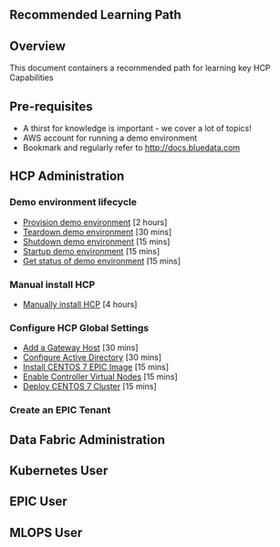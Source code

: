 Recommended Learning Path
---

## Overview

This document containers a recommended path for learning key HCP Capabilities

## Pre-requisites

- A thirst for knowledge is important - we cover a lot of topics!
- AWS account for running a demo environment
- Bookmark and regularly refer to http://docs.bluedata.com

## HCP Administration

### Demo environment lifecycle

- [Provision demo environment](./HCP_Administration/provision_demo_environment.md) [2 hours]
- [Teardown demo environment](./HCP_Administration/teardown_demo_environment.md) [30 mins]
- [Shutdown demo environment](./HCP_Administration/shutdown_demo_environment.md) [15 mins]
- [Startup demo environment](./HCP_Administration/startup_demo_environment.md) [15 mins]
- [Get status of demo environment](./HCP_Administration/shutdown_demo_environment.md) [15 mins]

### Manual install HCP

- [Manually install HCP](./HCP_Administration/manually_install_demo_environment.md) [4 hours]

### Configure HCP Global Settings

- [Add a Gateway Host](./HCP_Administration/add_a_gateway_host.md) [30 mins]
- [Configure Active Directory](./HCP_Administration/configure_active_directory.md) [30 mins]
- [Install CENTOS 7 EPIC Image](./HCP_Administration/install_centos_7_image.md) [15 mins]
- [Enable Controller Virtual Nodes](./HCP_Administration/enabled_controller_virtual_nodes.md) [15 mins]
- [Deploy CENTOS 7 Cluster](./HCP_Administration/deploy_centos_7_cluster.md) [15 mins]

### Create an EPIC Tenant

## Data Fabric Administration

## Kubernetes User

## EPIC User

## MLOPS User
